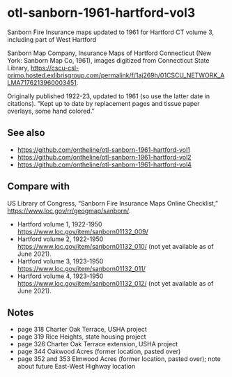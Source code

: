 # otl-sanborn-1961-hartford-vol3
Sanborn Fire Insurance maps updated to 1961 for Hartford CT volume 3, including part of West Hartford

Sanborn Map Company, Insurance Maps of Hartford Connecticut (New York: Sanborn Map Co, 1961), images digitized from Connecticut State Library, https://cscu-csl-primo.hosted.exlibrisgroup.com/permalink/f/1aj269h/01CSCU_NETWORK_ALMA7176213960003451.

Originally published 1922-23, updated to 1961 (so use the latter date in citations).
"Kept up to date by replacement pages and tissue paper overlays, some hand colored."

## See also
- https://github.com/ontheline/otl-sanborn-1961-hartford-vol1
- https://github.com/ontheline/otl-sanborn-1961-hartford-vol2
- https://github.com/ontheline/otl-sanborn-1961-hartford-vol4

## Compare with
US Library of Congress, “Sanborn Fire Insurance Maps Online Checklist,” https://www.loc.gov/rr/geogmap/sanborn/.

- Hartford volume 1, 1922-1950 https://www.loc.gov/item/sanborn01132_009/
- Hartford volume 2, 1922-1950 https://www.loc.gov/item/sanborn01132_010/ (not yet available as of June 2021).
- Hartford volume 3, 1923-1950 https://www.loc.gov/item/sanborn01132_011/
- Hartford volume 4, 1923-1950 https://www.loc.gov/item/sanborn01132_012/ (not yet available as of June 2021).

## Notes
- page 318 Charter Oak Terrace, USHA project
- page 319 Rice Heights, state housing project
- page 326 Charter Oak Terrace extension, USHA project
- page 344 Oakwood Acres (former location, pasted over)
- page 352 and 353 Elmwood Acres (former location, pasted over); note about future East-West Highway location
